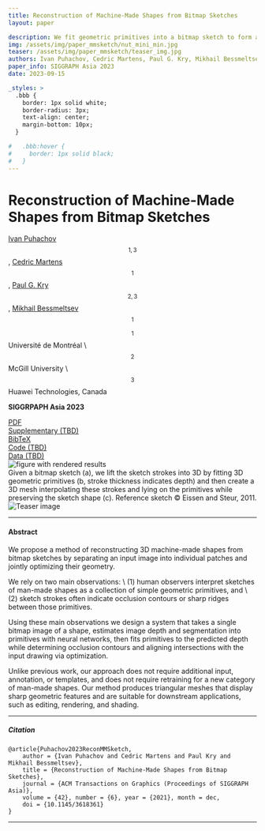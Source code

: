 ```yaml
---
title: Reconstruction of Machine-Made Shapes from Bitmap Sketches
layout: paper

description: We fit geometric primitives into a bitmap sketch to form a 3D shape with sharp ridges and occlusion contours aligned with the drawing.
img: /assets/img/paper_mmsketch/nut_mini_min.jpg
teaser: /assets/img/paper_mmsketch/teaser_img.jpg
authors: Ivan Puhachov, Cedric Martens, Paul G. Kry, Mikhail Bessmeltsev
paper_info: SIGGRAPH Asia 2023
date: 2023-09-15

_styles: >
  .bbb {
    border: 1px solid white;
    border-radius: 3px;
    text-align: center;
    margin-bottom: 10px;
  }

#   .bbb:hover {
#     border: 1px solid black;
#   }
---
```

# Reconstruction of Machine-Made Shapes from Bitmap Sketches

[Ivan Puhachov](/)$$^{1,3}$$, [Cedric Martens](https://github.com/MartensCedric)$$^1$$, [Paul G. Kry](https://www.cs.mcgill.ca/~kry/)$$^{2,3}$$, [Mikhail Bessmeltsev](http://www-labs.iro.umontreal.ca/~bmpix/)$$^1$$

$$^1$$ Université de Montréal \\
$$^2$$ McGill University \\
$$^3$$ Huawei Technologies, Canada

**SIGGRPAPH Asia 2023**

<div class="row justify-content-center">
    <div class="col-sm mt-3 mt-md-0 mx-auto">
        <div class="bbb no-shadow">
            <i class="far fa-file-pdf"></i>
            <a href="https://www.dropbox.com/scl/fi/ysksca7v7qebdehrofjid/441_paper.pdf?rlkey=itefc965xnsdcm2vpzvtdpvct&dl=0"> PDF</a>
        </div>
    </div>
    <div class="col-sm mt-3 mt-md-0">
        <div class="bbb">
            <i class="far fa-file-pdf"></i>
            <a href="">Supplementary (TBD) </a>
        </div>
    </div>
    <div class="col-sm mt-3 mt-md-0">
        <div class="bbb">
            <i class="fas fa-quote-left"></i>
            <a href="#citation">BibTeX</a>
        </div>
    </div>
    <div class="col-sm mt-3 mt-md-0">
        <div class="bbb">
            <i class="fab fa-github"></i>
            <a href=""> Code (TBD) </a>
        </div>
    </div>
    <div class="col-sm mt-3 mt-md-0">
        <div class="bbb">
            <i class="fas fa-database"></i>
            <a href=""> Data (TBD) </a>
        </div>
    </div>
</div>
<div class="row">
    <img class="img-fluid rounded z-depth-1 tiny-shadow" src="{{ '/assets/img/paper_mmsketch/results_colors.png' | relative_url }}" alt="figure with rendered results" title="Fig 20: gallery of additional results" data-zoomable/>
</div>
<div class="caption">
    Given a bitmap sketch (a), we lift the sketch strokes into 3D by fitting 3D geometric primitives (b, stroke thickness indicates depth) and then create a 3D mesh interpolating these strokes and lying on the primitives while preserving the sketch shape (c). Reference sketch ©️ Eissen and Steur, 2011. 
</div>
<div class="row">
    <img class="img-fluid rounded z-depth-1 no-shadow " src="{{ '/assets/img/paper_mmsketch/teaser_img.jpg' | relative_url }}" alt="Teaser image" title="Teaser image" data-zoomable/>
</div>

***

#### Abstract
We propose a method of reconstructing 3D machine-made shapes from bitmap sketches by separating an input image into individual patches and jointly optimizing their geometry.

We rely on two main observations: \\
(1) human observers interpret sketches of man-made shapes as a collection of simple geometric primitives, and \\
(2) sketch strokes often indicate occlusion contours or sharp ridges between those primitives.

Using these main observations we design a system that takes a single bitmap image of a shape, estimates image depth and segmentation into primitives with neural networks, then fits primitives to the predicted depth while determining occlusion contours and aligning intersections with the input drawing via optimization.

Unlike previous work, our approach does not require additional input, annotation, or templates, and does not require retraining for a new category of man-made shapes. 
Our method produces triangular meshes that display sharp geometric features and are suitable for downstream applications, such as editing, rendering, and shading. 

<!-- <div class="row">
    <div class="col-sm mt-3 mt-md-0">
        <iframe src="https://drive.google.com/file/d/1hrXmsBAb8A1s87whfefnJYw2rOszeyu7/preview" width="640" height="360" allow="autoplay"></iframe>
    </div>
</div> -->

***

##### Citation
```
@article{Puhachov2023ReconMMSketch,
    author = {Ivan Puhachov and Cedric Martens and Paul Kry and Mikhail Bessmeltsev},
    title = {Reconstruction of Machine-Made Shapes from Bitmap Sketches},
    journal = {ACM Transactions on Graphics (Proceedings of SIGGRAPH Asia)},
    volume = {42}, number = {6}, year = {2021}, month = dec,
    doi = {10.1145/3618361}
}
```

<!-- ***
#### Results
 * Original images: TBD
 * SVG: TBD
 * Supplementary material (comparisons): TBD

***
#### Code
 * TBD
 * MATLAB flow: TBD
 * Detector training: TBD

***
#### Datasets
To generate semi-synthetic dataset we used ["Quick, draw!"](https://github.com/googlecreativelab/quickdraw-dataset) and ["Creative Sketch Generation"](https://github.com/facebookresearch/DoodlerGAN) datasets. We thank the authors for collecting and releasing their data in vector format.

SVG files were rasterized using Adobe Illustrator with default artistic brushes.

* Semi-synthetic dataset: TBD
* Semi-synthetic fine-tuning dataset: TBD
* Small dataset of real drawings: TBD -->

***

<!-- <div class="row">
    <img class="img-fluid rounded z-depth-1 no-shadow " src="{{ '/assets/img/paper_vector/comparison_crops.png' | relative_url }}" alt="Comparison_crop" title="Comparison_crop" data-zoomable/>
</div>
<div class="caption">
    Traditional approaches [Noris et al. 2013] suffer from geometrical and topological artifacts around keypoints: junctions, sharp corners, and endpoints. Frame field--based approaches [Bessmeltsev and Solomon 2019; Stanko et al. 2020] resolve directional ambiguities around keypoints, but not their positions, leading to incorrect topology. Our approach addresses all of these challenges (right).
</div>

<div class="row">
    <img class="img-fluid rounded z-depth-1 no-shadow " src="{{ '/assets/img/paper_vector/topology_stages.png' | relative_url }}" alt="Topology stages" title="Topology stages" data-zoomable/>
</div>
<div class="caption">
    Having computed the keypoints (a), we extract the topology in a few steps. First, we map each keypoint to one or two <i>key vertices</i> (red circles) (b) and move them to the keypoint locations. We then find Steiner trees, one for each connected component of the graph, connecting those vertices (c). Note that in this example the graph has two connected components, disconnected at the T-junction ((c), red and blue). We then further extend the Steiner trees forming subgraphs covering the whole drawing (d). Finally, we convert these subgraphs into a set of paths between the key vertices, while keeping the coverage (e).
</div>

<div class="row">
    <img class="img-fluid rounded z-depth-1 no-shadow " src="{{ '/assets/img/paper_vector/comparison2.png' | relative_url }}" alt="Comparison" title="Comparison"/>
</div>
<div class="caption">
    Compared to the previous approaches based on frame fields, our method more robustly captures sharp corners and junctions. Input images `rabbit`, `donkey`, `dog` are from www.easy-drawings-and-sketches.com Ivan Huska.
</div>

<div class="row">
    <img class="img-fluid rounded z-depth-1 no-shadow " src="{{ '/assets/img/paper_vector/additional.png' | relative_url }}" alt="Additional results" title="Additional results"/>
</div>
<div class="caption">
    A gallery of additional results. Input images from www.easy-drawings-and-sketches.com Ivan Huska.
</div>

<div class="row">
    <img class="img-fluid rounded z-depth-1 no-shadow " src="{{ '/assets/img/paper_vector/ablation.png' | relative_url }}" alt="Ablation study" title="Ablation study" data-zoomable/>
</div>
<div class="caption">
    Ablation study: (a) disabling keypoint extraction (Sec. 3), using only the graph and coverage to infer endpoints and junctions; (b) disabling 'extracting final paths' optimization (Sec. 4.2); (c) disabling valence constraints (Sec. 4.2); (d) disabling Polyvector Flow (Sec. 5) leads to both incorrect topology and geometry; (e) Our result.
</div> -->
